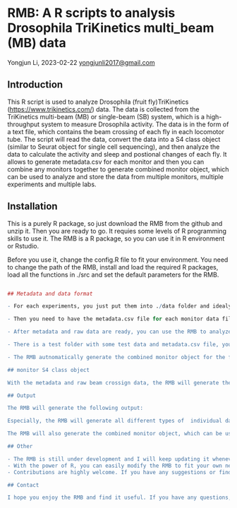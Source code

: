 # RMB: A R scripts to analysis Drosophila TriKinetics multi_beam (MB) data

Yongjun Li, 2023-02-22
<yongjunli2017@gmail.com>

## Introduction

This R script is used to analyze Drosophila (fruit fly)TriKinetics (<https://www.trikinetics.com/>) data. The data is collected from the TriKinetics multi-beam (MB) or single-beam (SB) system, which is a high-throughput system to measure Drosophila activity. The data is in the form of a text file, which contains the beam crossing of each fly in each locomotor tube. The script will read the data, convert the data into a S4 class object (similar to Seurat object for single cell sequencing), and then analyze the data to calculate the activity and sleep and postional changes of each fly. It allows to generate metadata.csv for each monitor and then you can combine any monitors together to generate combined monitor object, which can be used to analyze and store the data from multiple monitors, multiple experiments and multiple labs.

## Installation

This is a purely R package, so just download the RMB from the github and unzip it. Then you are ready to go. It requies some levels of R programming skills to use it. The RMB is a R package, so you can use it in R environment or Rstudio.

Before you use it, change the config.R file to fit your environment. You need to change the path of the RMB, install and load the required R packages, load all the functions in ./src and set the default parameters for the RMB.

```R

## Metadata and data format

- For each experiments, you just put them into ./data folder and idealy give the folder name as the date and the experiment name.

- Then you need to have the metadata.csv file for each monitor data file, which is saved in the same folder, eg ./data/20240222_aging/metadata. There is a metadata tempelate file in the ./template folder. Here you could either use the template file to edit the metadata.csv file manulally for each monitor or use the generate_metadata.R script to generate the metadata.csv file. The metadata.csv file is used to store the information of each monitor and each fly, such as the monitor name, the genotype, the data file, the user, the lab, the date, the time, the temperature, the humidity, the light cycle etc. It's totally up to you, but information from the templete file is highly recommended to be filled in the metadata.csv file.

- After metadata and raw data are ready, you can use the RMB to analyze the data. Just run the run_analysis.R script and the data will be analyzed and the results will be saved in the subfolder of the ./data/expeirments folder, eg ./data/20240222_aging/analysis.

- There is a test folder with some test data and metadata.csv file, you can use it to test the RMB.

- The RMB autnomatically generate the combined monitor object for the folder with the second to forth full day, and the saved monitor object will be saved in the ./data folder, eg ./data/combined_monitor.RData, this can be merged with other combined monitor object to generate the combined monitor object for again and again.

## monitor S4 class object

With the metadata and raw beam crossign data, the RMB will generate the **monitor** S4 class object, which is similar to Seurat object for single cell sequencing. The monitor object contains the following slots: meta.data, assays (a list of mt, ct, pn ...), active.assay, and time. The meta.data slot contains the metadata of the monitor. The assays slot contains the data of the monitor, such as the beam crossing data, the activity data, the sleep data, the positional data etc. The active.assay slot is used to switch between data in the assay slot. The time slot contains the time information of the monitor, such as the start time, the end time, the time zone etc, basically the first 10 columns of the raw data file.

## Output

The RMB will generate the following output:

Especially, the RMB will generate all different types of  individual data and could be easily used to generate plots and figures by pasting them into graphpad or excel.

The RMB will also generate the combined monitor object, which can be used to analyze the data from multiple monitors, multiple experiments and multiple labs.It could be good way to store all your fly behavior data in this format.

## Other

- The RMB is still under development and I will keep updating it whenever I have time.
- With the power of R, you can easily modify the RMB to fit your own needs, and make nice plots and figures by ggplot2 and other R packages.
- Contributions are highly welcome. If you have any suggestions or find any bugs, please feel free to contact me.

## Contact

I hope you enjoy the RMB and find it useful. If you have any questions, please feel free to contact me <yongjunli2017@gmail> | <yjli@sas.upenn.edu>
